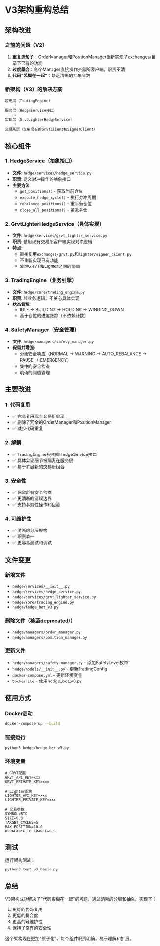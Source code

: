 # V3架构重构总结

## 架构改进

### 之前的问题（V2）
1. **重复造轮子**：OrderManager和PositionManager重新实现了exchanges/目录下已有的功能
2. **过度耦合**：各个Manager直接操作交易所客户端，职责不清
3. **代码"浆糊在一起"**：缺乏清晰的抽象层次

### 新架构（V3）的解决方案

```
应用层（TradingEngine）
    ↓
服务层（HedgeService接口）
    ↓
实现层（GrvtLighterHedgeService）
    ↓
交易所层（复用现有的GrvtClient和SignerClient）
```

## 核心组件

### 1. HedgeService（抽象接口）
- **文件**: `hedge/services/hedge_service.py`
- **职责**: 定义对冲操作的抽象接口
- **主要方法**:
  - `get_positions()` - 获取当前仓位
  - `execute_hedge_cycle()` - 执行对冲周期
  - `rebalance_positions()` - 重平衡仓位
  - `close_all_positions()` - 紧急平仓

### 2. GrvtLighterHedgeService（具体实现）
- **文件**: `hedge/services/grvt_lighter_service.py`
- **职责**: 使用现有交易所客户端实现对冲逻辑
- **特点**:
  - 直接复用`exchanges/grvt.py`和`lighter/signer_client.py`
  - 不重新实现已有功能
  - 处理GRVT和Lighter之间的协调

### 3. TradingEngine（业务引擎）
- **文件**: `hedge/core/trading_engine.py`
- **职责**: 纯业务逻辑，不关心具体实现
- **状态管理**:
  - IDLE → BUILDING → HOLDING → WINDING_DOWN
  - 基于仓位的进度跟踪（不依赖计数）

### 4. SafetyManager（安全管理）
- **文件**: `hedge/managers/safety_manager.py`
- **保留并增强**:
  - 分级安全响应（NORMAL → WARNING → AUTO_REBALANCE → PAUSE → EMERGENCY）
  - 集中的安全检查
  - 明确的阈值管理

## 主要改进

### 1. 代码复用
- ✅ 完全复用现有交易所实现
- ✅ 删除了冗余的OrderManager和PositionManager
- ✅ 减少代码重复

### 2. 解耦
- ✅ TradingEngine只依赖HedgeService接口
- ✅ 具体实现细节被隔离在服务层
- ✅ 易于扩展新的交易所组合

### 3. 安全性
- ✅ 保留所有安全检查
- ✅ 更清晰的错误边界
- ✅ 支持事务性操作和回滚

### 4. 可维护性
- ✅ 清晰的分层架构
- ✅ 职责单一
- ✅ 更容易测试和调试

## 文件变更

### 新增文件
- `hedge/services/__init__.py`
- `hedge/services/hedge_service.py`
- `hedge/services/grvt_lighter_service.py`
- `hedge/core/trading_engine.py`
- `hedge/hedge_bot_v3.py`

### 删除文件（移至deprecated/）
- `hedge/managers/order_manager.py`
- `hedge/managers/position_manager.py`

### 更新文件
- `hedge/managers/safety_manager.py` - 添加SafetyLevel枚举
- `hedge/models/__init__.py` - 更新TradingConfig
- `docker-compose.yml` - 更新环境变量
- `Dockerfile` - 使用hedge_bot_v3.py

## 使用方式

### Docker启动
```bash
docker-compose up --build
```

### 直接运行
```bash
python3 hedge/hedge_bot_v3.py
```

### 环境变量
```env
# GRVT配置
GRVT_API_KEY=xxx
GRVT_PRIVATE_KEY=xxx

# Lighter配置
LIGHTER_API_KEY=xxx
LIGHTER_PRIVATE_KEY=xxx

# 交易参数
SYMBOL=BTC
SIZE=0.3
TARGET_CYCLES=5
MAX_POSITION=10.0
REBALANCE_TOLERANCE=0.5
```

## 测试

运行架构测试：
```bash
python3 test_v3_basic.py
```

## 总结

V3架构成功解决了"代码浆糊在一起"的问题，通过清晰的分层和抽象，实现了：
1. 更好的代码复用
2. 更低的耦合度
3. 更高的可维护性
4. 保持了原有的安全性

这个架构现在更加"原子化"，每个组件职责明确，易于理解和扩展。